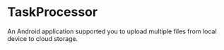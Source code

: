 # TaskProcessor
An Android application supported you to upload multiple files from local device to cloud storage.
